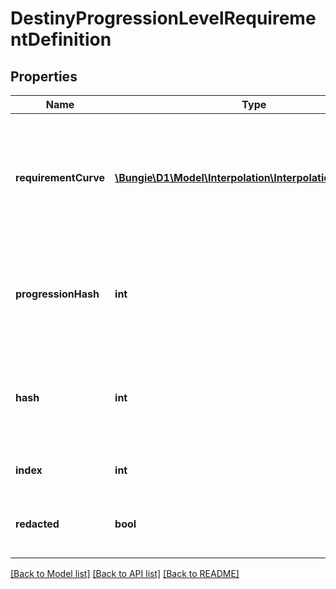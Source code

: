 # DestinyProgressionLevelRequirementDefinition

## Properties
Name | Type | Description | Notes
------------ | ------------- | ------------- | -------------
**requirementCurve** | [**\Bungie\D1\Model\Interpolation\InterpolationPointFloat[]**](InterpolationPointFloat.md) | A curve of level requirements, weighted by the related progressions&#39; level.  Interpolate against this curve with the character&#39;s progression level to determine what the level requirement of the generated item that is using this data will be. | [optional] 
**progressionHash** | **int** | The progression whose level should be used to determine the level requirement.  Look up the DestinyProgressionDefinition with this hash for more information about the progression in question. | [optional] 
**hash** | **int** | The unique identifier for this entity. Guaranteed to be unique for the type of entity, but not globally.  When entities refer to each other in Destiny content, it is this hash that they are referring to. | [optional] 
**index** | **int** | The index of the entity as it was found in the investment tables. | [optional] 
**redacted** | **bool** | If this is true, then there is an entity with this identifier/type combination, but BNet is not yet allowed to show it. Sorry! | [optional] 

[[Back to Model list]](../README.md#documentation-for-models) [[Back to API list]](../README.md#documentation-for-api-endpoints) [[Back to README]](../README.md)


